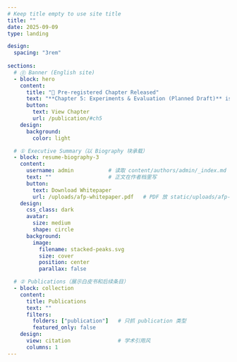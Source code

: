 ```yaml
---
# Keep title empty to use site title
title: ""
date: 2025-09-09
type: landing

design:
  spacing: "3rem"
  
sections:
  # ⓪ Banner (English site)
  - block: hero
    content:
      title: "📢 Pre-registered Chapter Released"
      text: "**Chapter 5: Experiments & Evaluation (Planned Draft)** is now public. Feedback and collaboration are welcome."
      button:
        text: View Chapter
        url: /publication/#ch5
    design:
      background:
        color: light

  # ① Executive Summary（以 Biography 块承载）
  - block: resume-biography-3
    content:
      username: admin           # 读取 content/authors/admin/_index.md
      text: ""                  # 正文在作者档里写
      button:
        text: Download Whitepaper
        url: /uploads/afp-whitepaper.pdf   # PDF 放 static/uploads/afp-whitepaper.pdf
    design:
      css_class: dark
      avatar:
        size: medium
        shape: circle
      background:
        image:
          filename: stacked-peaks.svg
          size: cover
          position: center
          parallax: false

  # ② Publications（展示白皮书和后续条目）
  - block: collection
    content:
      title: Publications
      text: ""
      filters:
        folders: ["publication"]   # 只抓 publication 类型
        featured_only: false
    design:
      view: citation               # 学术引用风
      columns: 1
---
```

